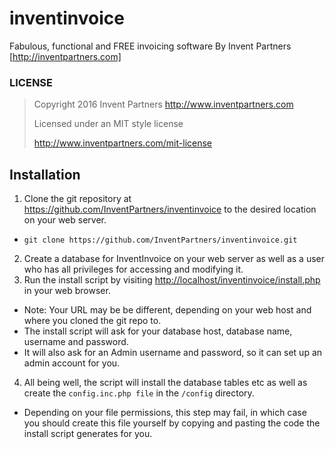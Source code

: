 # inventinvoice
Fabulous, functional and FREE invoicing software
By Invent Partners [http://inventpartners.com]

### LICENSE

> Copyright 2016 Invent Partners
> http://www.inventpartners.com
>
> Licensed under an MIT style license
>
> http://www.inventpartners.com/mit-license

## Installation
1. Clone the git repository at  https://github.com/InventPartners/inventinvoice to the desired location on your web server.
  * `git clone https://github.com/InventPartners/inventinvoice.git`
2. Create a database for InventInvoice on your web server as well as a user who has all privileges for accessing and modifying it.
3. Run the install script by visiting [http://localhost/inventinvoice/install.php](http://localhost/inventinvoice/install.php) in your web browser.
  * Note: Your URL may be be different, depending on your web host and where you cloned the git repo to.
  * The install script will ask for your database host, database name, username and password.
  * It will also ask for an Admin username and password, so it can set up an admin account for you.
4. All being well, the script will install the database tables etc as well as create the `config.inc.php file` in the `/config` directory. 
  * Depending on your file permissions, this step may fail, in which case you should create this file yourself by copying and pasting the code the install script generates for you.
